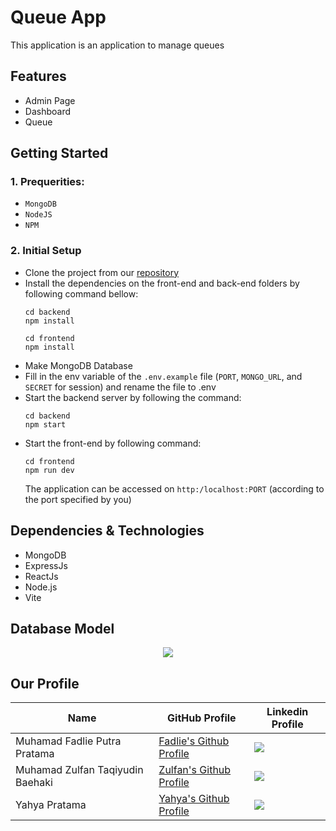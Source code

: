 # Queue App  
This application is an application to manage queues

## Features
- Admin Page
- Dashboard
- Queue

## Getting Started
### 1. Prequerities:
- `MongoDB`
- `NodeJS`
- `NPM`

### 2. Initial Setup
- Clone the project from our [repository](https://github.com/sepas-org/queue-app)
- Install the dependencies on the front-end and back-end folders by following command bellow:  
  ```
  cd backend
  npm install
  ```
  ```
  cd frontend
  npm install
  ```
- Make MongoDB Database
- Fill in the env variable of the `.env.example` file (`PORT`, `MONGO_URL`, and `SECRET` for session) and rename the file to .env
- Start the backend server by following the command:
  ```
  cd backend
  npm start
  ```
 - Start the front-end by following command:  
    ```
    cd frontend
    npm run dev
    ```
    The application can be accessed on `http:/localhost:PORT` (according to the port specified by you)

## Dependencies & Technologies
- MongoDB
- ExpressJs
- ReactJs
- Node.js
- Vite

## Database Model
<center>
<img src="https://github.com/sepas-org/queue-app/blob/main/assets/db_queue.png"/>
</center>

## Our Profile 
| Name | GitHub Profile | Linkedin Profile |
|------|----------------|------------------|
| Muhamad Fadlie Putra Pratama | [Fadlie's Github Profile](https://github.com/mfadlieputrap) | [<img src="https://img.shields.io/badge/LinkedIn-blue?style=for-the-badge&logo=linkedin&logoColor=white"/>](https://id.linkedin.com/in/muhamad-fadlie-putra-pratama) |
| Muhamad Zulfan Taqiyudin Baehaki | [Zulfan's Github Profile](https://github.com/neunicorn) | [<img src="https://img.shields.io/badge/LinkedIn-blue?style=for-the-badge&logo=linkedin&logoColor=white"/>](https://www.linkedin.com/in/muhamadzulfan/) |
| Yahya Pratama | [Yahya's Github Profile](https://github.com/Yahyap) | [<img src="https://img.shields.io/badge/LinkedIn-blue?style=for-the-badge&logo=linkedin&logoColor=white"/>](https://id.linkedin.com/in/yahya-pratama-76698924b)
